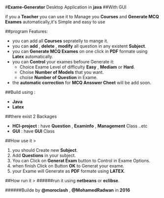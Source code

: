 #**Exame-Generator** Desktop Application in **java**
            ##With GUI


if you a **Teacher** you can use it to Manage you **Courses** and **Generate MCQ Exames** automatically,it's Simple and easy to use

 

##program Features:
* you can add all **Courses** sepratelly to mange it.
* you can **add** , **delete** , **modify** all question in any existent **Subject**.
* you can **Generate MCQ Exames** on one click in **PDF** formate using **Latex** automatically.
* you can **Control** your exames befoure  Generate it:
	- Choice Exame Level of difficulty **Easy** , **Mediam** or **Hard**.
	- Choise **Number of Models** that you want.
	- choise **Number of Question** in Exame.
* the **automatic correction** for **MCQ Ansswer Cheet** will be add soon. 


##Build using :
* **Java**
* **Latex**
 

##there exist 2 Backages 
* **HCI-project**  : have **Question** , **Examinfo** , **Management** Class ..etc
* **GUI** : have **GUI** Class


##How use it >
1. you should Create new **Subject**.
2. Add **Questions** in your subject.
3. You can Click on **Generat Exam** button to Control in Exame Options.
4. when finish Click on Button **OK** to Generat your exame.
5. your Exame will Generate as **PDF** formate using **LATEX**.



   
##How run it >
######run it using **netbeans** or **eclibse**.



######Builde by **@moroclash** , **@MohamedRadwan** in **2016**

